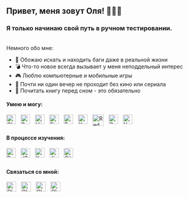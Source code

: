 ## Привет, меня зовут Оля! 🙋🏻‍♀️

### Я только начинаю свой путь в ручном тестировании.

<br />
Немного обо мне:

- 👾 Обожаю искать и находить баги даже в реальной жизни
- 💣 Что-то новое всегда вызывает у меня неподдельный интерес
- 🎮 Люблю компьютерные и мобильные игры
- 🎥 Почти ни один вечер не проходит без кино или сериала
- 🔮 Почитать книгу перед сном - это обязательно

#### Умею и могу:

<div style="pointer-events:none">

<img align="left" title='Charles' src="https://ishopapps.ru/images/1579001830.jpg" alt="Charles" height="25" style="padding-right:10px"/>
<img align="left" title='Postman' src="https://cloudconfusing.com/wp-content/uploads/2018/11/logo-mark.png" alt="Postman" height="25" style="padding-right:10px"/>
<img align="left" title='Visual Studio Code' src="https://cdn.jsdelivr.net/gh/devicons/devicon/icons/vscode/vscode-original.svg" alt="Visual Studio Code" height="25" style="padding-right:10px"/>
<img align="left" title='Figma' src="https://cdn.jsdelivr.net/gh/devicons/devicon/icons/figma/figma-original.svg" alt="Figma" height="25" style="padding-right:10px"/>
<img align="left" title='Trello' src="https://cdn.worldvectorlogo.com/logos/trello.svg" alt="Trello" height="25" style="padding-right:10px"/>
<img align="left" title='Yandex Tracker' src="https://play-lh.googleusercontent.com/KZm13A9hODTQg58glu3a2kOE4Lwz5gyH-sNMuHmgZ1BBbxR0V65u1RdDreX_as5g0bk=s360" alt="Yandex Tracker" height="25" style="padding-right:10px"/>
<img align="left" title='Redmine' src="https://essencesolusoft.com/assets/service_menus/redmine.svg" alt="Redmine" height="30" style="padding-right:10px"/>
<img align="left" title='Google Analytics' src="https://backstage.io/img/ga-icon.png" alt="Google Analytics" height="25" style="padding-right:10px"/>
<img align="left" title='Yandex Metrika' src="https://freesoft.ru/storage/images/203/2029/202882/202882_normal.png" alt="Yandex Metrika" height="25" style="padding-right:10px"/>
</div>

<br />
<br />

#### В процессе изучения:

<div style="pointer-events:none">
<img align="left" title='PostgreSQL' src="https://cdn.jsdelivr.net/gh/devicons/devicon/icons/postgresql/postgresql-original.svg" alt="PostgreSQL" height="25" style="padding-right:10px"/>
<img align="left" title='JSON' src="https://i.pinimg.com/originals/f3/96/06/f39606dba59e89f944a90489912a24bb.png" alt="JSON" height="25" style="padding-right:10px"/>
<img align="left" title='XML' src="https://cdn4.iconfinder.com/data/icons/file-formats-6-1/199/Untitled-54-512.png" alt="XML" height="25" style="padding-right:10px"/>
<img align="left" title='Jira' src="https://cdn.jsdelivr.net/gh/devicons/devicon/icons/jira/jira-original.svg" alt="Jira" height="25" style="padding-right:10px"/>
<img align="left" title='Git' src="https://upload.wikimedia.org/wikipedia/commons/thumb/3/3f/Git_icon.svg/1200px-Git_icon.svg.png" alt="Git" height="25" style="padding-right:10px"/>
</div>
<br />
<br />

#### Связаться со мной:

[<img align="left" alt="Olga | LinkedIn" width="26px" style="padding-right:10px" title='LinkedIn' src="https://www.svgrepo.com/show/349436/linkedin.svg" />][linkedin]
[<img align="left" alt="Olga | Instagram" width="26px" style="padding-right:10px" title='Instagram' src="https://www.svgrepo.com/show/303145/instagram-2-1-logo.svg" />][instagram]
[<img align="left"  alt="Olga | VK" width="26px" style="padding-right:10px" title='VK' src="https://www.svgrepo.com/show/349554/vk.svg" />][vk]
[<img align="left" alt="Olga | Telegram" width="26px" style="padding-right:10px" title='Telegram' src="https://www.svgrepo.com/show/349527/telegram.svg" />][tg]

[linkedin]: https://www.linkedin.com/in/olga-reshetova/
[instagram]: https://www.instagram.com/ollie_reshetova/
[vk]: https://vk.com/ollie_reshetova
[tg]: https://t.me/ollie_reshetova

<!-- img[src*='thumbnail'] {
   border: 3px solid red
}  -->

<!-- img[src*="#thumbnail"] {
   pointer-events:none;
   coursor: default;
} -->
